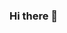 ### Hi there 👋

<!--
**Phil9219/Phil9219** is a ✨ _special_ ✨ repository because its `README.md` (this file) appears on your GitHub profile.

## I´m Philipp 

- 🏃 I’m currently working on my first own Project 
- 💻 I started coding 2 month ago 
- 📌 I´m looking for people and companies to lern from

